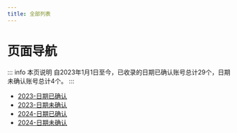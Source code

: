 ```yaml
---
title: 全部列表
---
```

# 页面导航
::: info 本页说明
自2023年1月1日至今，已收录的日期已确认账号总计29个，日期未确认账号总计4个。
:::
* [2023-日期已确认](/document/2023a.md)  
* [2023-日期未确认](/document/2023b.md)  
* [2024-日期已确认](/document/2024a.md)  
* [2024-日期未确认](/document/2024b.md)  